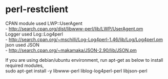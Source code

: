 # perl-restclient
 CPAN module used LWP::UserAgent <br />
    - http://search.cpan.org/dist/libwww-perl/lib/LWP/UserAgent.pm <br />
 Logger used Log::Log4perl <br />
    - http://search.cpan.org/~mschilli/Log-Log4perl-1.46/lib/Log/Log4perl.pm <br />
 json used JSON <br />
     - http://search.cpan.org/~makamaka/JSON-2.90/lib/JSON.pm <br />

 If you are using debian/ubuntu environment, run apt-get as below
 to install required modules, <br />
 sudo apt-get install -y libwww-perl liblog-log4perl-perl libjson-perl <br />

